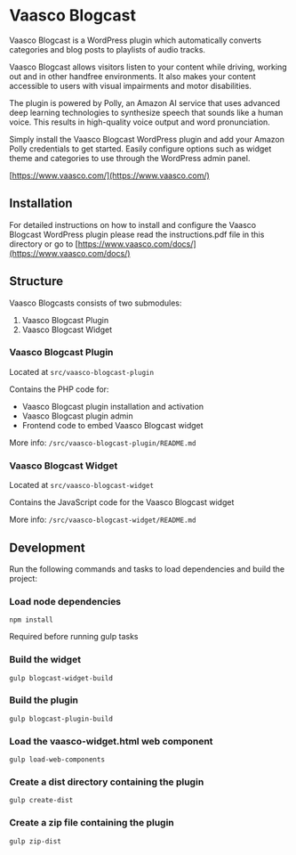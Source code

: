 # Vaasco Blogcast

Vaasco Blogcast is a WordPress plugin which automatically converts categories and blog posts to playlists of audio tracks.

Vaasco Blogcast allows visitors listen to your content while driving, working out and in other handfree environments. It also makes your content accessible to users with visual impairments and motor disabilities.

The plugin is powered by Polly, an Amazon AI service that uses advanced deep learning technologies to synthesize speech that sounds like a human voice. This results in high-quality voice output and word pronunciation.

Simply install the Vaasco Blogcast WordPress plugin and add your Amazon Polly credentials to get started. Easily configure options such as widget theme and categories to use through the WordPress admin panel.

[https://www.vaasco.com/](https://www.vaasco.com/)


## Installation

For detailed instructions on how to install and configure the Vaasco Blogcast WordPress plugin please read the instructions.pdf file in this directory or go to [https://www.vaasco.com/docs/](https://www.vaasco.com/docs/)


## Structure

Vaasco Blogcasts consists of two submodules:

1. Vaasco Blogcast Plugin
2. Vaasco Blogcast Widget

### Vaasco Blogcast Plugin

Located at `src/vaasco-blogcast-plugin`

Contains the PHP code for:

- Vaasco Blogcast plugin installation and activation
- Vaasco Blogcast plugin admin
- Frontend code to embed Vaasco Blogcast widget

More info: `/src/vaasco-blogcast-plugin/README.md`

### Vaasco Blogcast Widget

Located at `src/vaasco-blogcast-widget`

Contains the JavaScript code for the Vaasco Blogcast widget

More info: `/src/vaasco-blogcast-widget/README.md`

## Development

Run the following commands and tasks to load dependencies and build the project:

### Load node dependencies

`npm install`	

Required before running gulp tasks

### Build the widget

`gulp blogcast-widget-build`

### Build the plugin

`gulp blogcast-plugin-build`

### Load the vaasco-widget.html web component

`gulp load-web-components`

### Create a dist directory containing the plugin

`gulp create-dist`

### Create a zip file containing the plugin

`gulp zip-dist`